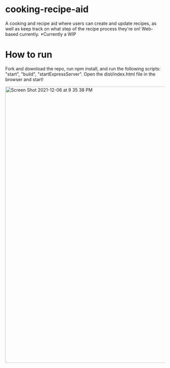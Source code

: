 # cooking-recipe-aid
A cooking and recipe aid where users can create and update recipes, as well as keep track on what step of the recipe process they're on!
Web-based currently. *Currently a WIP

# How to run
Fork and download the repo, run npm install, and run the following scripts:  "start", "build", "startExpressServer".
Open the dist/index.html file in the browser and start!

<img width="872" alt="Screen Shot 2021-12-06 at 9 35 38 PM" src="https://user-images.githubusercontent.com/47547946/144972582-15788120-4809-4a23-9a41-887969b647da.png">
